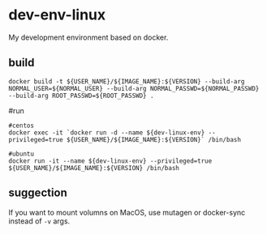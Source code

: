 # dev-env-linux
My development environment based on docker.

## build
```shell
docker build -t ${USER_NAME}/${IMAGE_NAME}:${VERSION} --build-arg NORMAL_USER=${NORMAL_USER} --build-arg NORMAL_PASSWD=${NORMAL_PASSWD} --build-arg ROOT_PASSWD=${ROOT_PASSWD} .
```

#run
```shell
#centos
docker exec -it `docker run -d --name ${dev-linux-env} --privileged=true ${USER_NAME}/${IMAGE_NAME}:${VERSION}` /bin/bash

#ubuntu
docker run -it --name ${dev-linux-env} --privileged=true ${USER_NAME}/${IMAGE_NAME}:${VERSION} /bin/bash
```

## suggection
If you want to mount volumns on MacOS, use mutagen or docker-sync instead of `-v` args.
